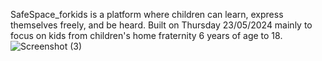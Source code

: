SafeSpace_forkids is a platform where children can learn, express themselves freely, and be heard.
Built on Thursday 23/05/2024 mainly to focus on kids from children's home fraternity 6 years of age to 18.
![Screenshot (3)](https://github.com/DevFaith/Inno-Development/assets/148878314/e841b12d-ab3d-4c40-a982-9fcce28a69e1)
